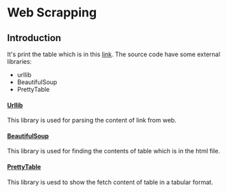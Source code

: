 # Web Scrapping
## Introduction
It's print the table which is in this [link](https://en.wikipedia.org/wiki/List_of_state_and_union_territory_capitals_in_India).
The source code have some external libraries:
- urllib
- BeautifulSoup
- PrettyTable

#### [Urllib](https://docs.python.org/2/library/urllib.html)
This library is used for parsing the content of link from web.

#### [BeautifulSoup](https://www.crummy.com/software/BeautifulSoup/bs4/doc/)
This library is used for finding the contents of table which is in the html file.

#### [PrettyTable](https://github.com/jazzband/prettytable)
This library is uesd to show the fetch content of table in a tabular format.
